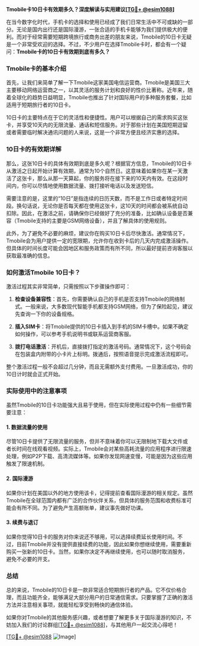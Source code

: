 **Tmobile卡10日卡有效期多久？深度解读与实用建议[[TG💪+ @esim1088](https://t.me/s/esim1088)]**

在当今数字化时代，手机卡的选择和使用已经成了我们日常生活中不可或缺的一部分。无论是国内出行还是国际漫游，一张合适的手机卡能够为我们提供极大的便利。而对于经常需要短期跨境旅行或商务出差的朋友来说，Tmobile的10日卡无疑是一个非常受欢迎的选择。不过，不少用户在选择Tmobile卡时，都会有一个疑问：**Tmobile卡的10日卡有效期到底有多久？**

### Tmobile卡的基本介绍

首先，让我们来简单了解一下Tmobile这家美国电信运营商。Tmobile是美国三大主要移动网络运营商之一，以其灵活的服务计划和良好的性价比著称。近年来，随着全球化的趋势日益明显，Tmobile也推出了针对国际用户的多种服务套餐，比如适用于短期旅行者的10日卡。

10日卡的主要特点在于它的灵活性和便捷性。用户可以根据自己的需求购买这张卡，并享受10天内的无限流量、通话和短信服务。对于那些计划在美国短期逗留或者需要临时解决通讯问题的人来说，这是一个非常方便且经济实惠的选择。

### 10日卡的有效期详解

那么，这张10日卡的具体有效期到底是多久呢？根据官方信息，Tmobile的10日卡从激活之日起开始计算有效期，通常为10个自然日。这意味着如果你在某一天激活了这张卡，那么从那一天算起，你的服务将在接下来的10天内有效。在这段时间内，你可以尽情地使用数据流量、拨打接听电话以及发送短信。

需要注意的是，这里的“10日”是指连续的日历天数，而不是工作日或者特定时间段。换句话说，无论你是否每天都在使用这张卡，这10天的时间都会被系统自动扣除。因此，在激活之前，请确保你已经做好了充分的准备，比如确认设备是否兼容（Tmobile支持的主要是GSM网络设备），并且了解具体的使用规则。

此外，为了避免不必要的麻烦，建议你在购买10日卡后尽快激活。通常情况下，Tmobile会为用户提供一定的宽限期，允许你在收到卡后的几天内完成激活操作。但具体的时间长度可能会因地区和服务政策而有所不同，所以最好提前咨询客服以获取最准确的信息。

### 如何激活Tmobile 10日卡？

激活过程其实非常简单，只需按照以下步骤操作即可：

1. **检查设备兼容性**：首先，你需要确认自己的手机是否支持Tmobile的网络制式。一般来说，大多数现代智能手机都支持GSM网络，但为了保险起见，建议先查询一下你的设备规格。

2. **插入SIM卡**：将Tmobile提供的10日卡插入到手机的SIM卡槽中。如果不确定如何操作，可以参考手机说明书或联系运营商客服。

3. **拨打电话激活**：开机后，直接拨打指定的激活号码。通常情况下，这个号码会在包装盒内附带的小卡片上标明。拨通后，按照语音提示完成激活流程即可。

整个激活过程一般不会超过几分钟，而且无需额外支付费用。一旦激活成功，你的10日计时就会正式开始。

### 实际使用中的注意事项

虽然Tmobile的10日卡功能强大且易于使用，但在实际使用过程中仍有一些细节需要注意：

#### 1. 数据流量的使用
尽管10日卡提供了无限流量的服务，但并不意味着你可以无限制地下载大文件或者长时间在线观看视频。实际上，Tmobile会对某些高耗流量的应用程序进行限速处理，例如P2P下载、高清流媒体等。如果你发现网速变慢，可能是因为这些应用触发了限速机制。

#### 2. 国际漫游
如果你计划在美国以外的地方使用该卡，记得提前查看国际漫游的相关规定。虽然Tmobile在全球范围内都有广泛的合作伙伴关系，但具体的服务范围和收费标准可能会有所不同。为了避免产生高额账单，建议事先做好功课。

#### 3. 续费与退订
如果你觉得10日卡的服务对你来说还不够用，可以选择续费延长使用时间。不过，目前Tmobile并没有提供直接续费的功能，因此如果你想继续使用，需要重新购买一张新的10日卡。当然，如果你决定不再继续使用，也可以随时取消服务，避免不必要的开支。

### 总结

总的来说，Tmobile的10日卡是一款非常适合短期旅行者的产品。它不仅价格合理，而且功能齐全，能够满足大部分用户的日常通信需求。只要掌握了正确的激活方法并注意相关事项，就能轻松享受到畅快的通信体验。

如果你对Tmobile的其他服务感兴趣，或者想要了解更多关于国际漫游的知识，不妨加入我们的讨论群组[[TG💪+ @esim1088](https://t.me/s/esim1088)]，与其他用户一起交流心得吧！

[[TG💪+ @esim1088](https://t.me/s/esim1088) ![Image](https://i.postimg.cc/4NQfJmqS/Snipaste-2025-05-13-00-14-12.png)]